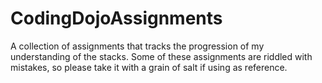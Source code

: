 # CodingDojoAssignments
A collection of assignments that tracks the progression of my understanding of the stacks. Some of these assignments are riddled with mistakes, so please take it with a grain of salt if using as reference.
